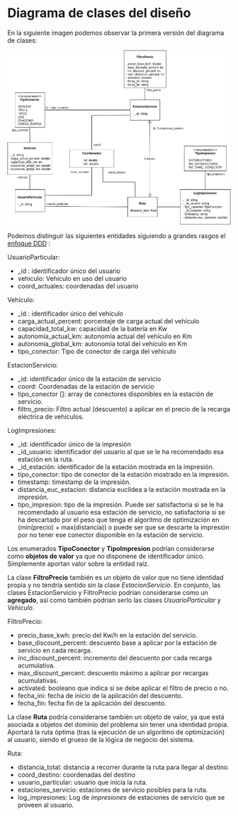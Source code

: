 # Diagrama de clases del diseño

En la siguiente imagen podemos observar la primera versión del diagrama de clases:

![Diagrama de clases](img/diagrama-clases-v1.png)

Podemos distinguir las siguientes entidades siguiendo a grandes rasgos el [enfoque DDD](https://medium.com/@jonathanloscalzo/domain-driven-design-principios-beneficios-y-elementos-segunda-parte-337d77dc8566) :

UsuarioParticular:
- _id : identificador único del usuario
- vehiculo: Vehículo en uso del usuario
- coord_actuales: coordenadas del usuario

Vehículo:
- _id : identificador único del vehículo
- carga_actual_percent: porcentaje de carga actual del vehículo
- capacidad_total_kw: capacidad de la batería en Kw
- autonomia_actual_km: autonomía actual del vehículo en Km
- autonomia_global_km: autonomía total del vehículo en Km
- tipo_conector: Tipo de conector de carga del vehículo

EstacionServicio:
- _id: identificador único de la estación de servicio
- coord: Coordenadas de la estación de servicio
- tipo_conector []: array de conectores disponibles en la estación de servicio.
- filtro_precio: Filtro actual (descuento) a aplicar en el precio de la recarga eléctrica de vehículos.


LogImpresiones:
- _id: identificador único de la impresión
- _id_usuario: identificador del usuario al que se le ha recomendado esa estación en la ruta.
- _id_estación: identificador de la estación mostrada en la impresión.
- tipo_conector: tipo de conector de la estación mostrado en la impresión.
- timestamp: timestamp de la impresión.
- distancia_euc_estacion: distancia euclídea a la estación mostrada en la impresión. 
- tipo_impresion: tipo de la impresión. Puede ser satisfactoria si se le ha recomendado al usuario esa estación de servicio, no satisfactoria si se ha descartado por el peso que tenga el algoritmo de optimización en  (min(precio) + max(distancia)) o puede ser que se descarte la impresión por no tener ese conector disponible en la estación de servicio.


Los enumerados **TipoConector** y **TipoImpresion** podrían considerarse como **objetos de valor** ya que no disponene de identificador único. Simplemente aportan valor sobre la entidad raíz.

La clase **FiltroPrecio** también es un objeto de valor que no tiene identidad propia y no tendría sentido sin la clase *EstacionServicio*. En conjunto, las clases EstacionServicio y FiltroPrecio podrían considerarse como un **agregado**, así como también podrían serlo las clases *UsuarioParticular* y *Vehiculo*.

FiltroPrecio:
- precio_base_kwh: precio del Kw/h en la estación del servicio.
- base_discount_percent: descuento base a aplicar por la estación de servicio en cada recarga.
- inc_discount_percent: incremento del descuento por cada recarga acumulativa.
- max_discount_percent: descuento máximo a aplicar por recargas acumulativas.
- activated: booleano que indica si se debe aplicar el filtro de precio o no.
- fecha_ini: fecha de inicio de la aplicación del descuento.
- fecha_fin: fecha fin de la aplicación del descuento.

La clase **Ruta** podría considerarse también un objeto de valor, ya que está asociada a objetos del dominio del problema sin tener una identidad propia. Aportará la ruta óptima (tras la ejecución de un algoritmo de optimización) al usuario, siendo el grueso de la lógica de negocio del sistema.

Ruta:
- distancia_total: distancia a recorrer durante la ruta para llegar al destino.
- coord_destino: coordenadas del destino
- usuario_particular: usuario que inicia la ruta.
- estaciones_servicio: estaciones de servicio posibles para la ruta.
- log_impresiones: Log de *impresiones* de estaciones de servicio que se proveen al usuario.